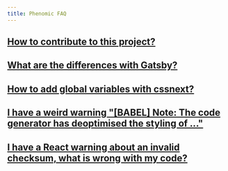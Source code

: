 ```yaml
---
title: Phenomic FAQ
---
```


## [How to contribute to this project?](/contributing/)

## [What are the differences with Gatsby?](gatsby/)

## [How to add global variables with cssnext?](css-variables/)

## [I have a weird warning "[BABEL] Note: The code generator has deoptimised the styling of ..."](babel/)

## [I have a React warning about an invalid checksum, what is wrong with my code?](react/)
